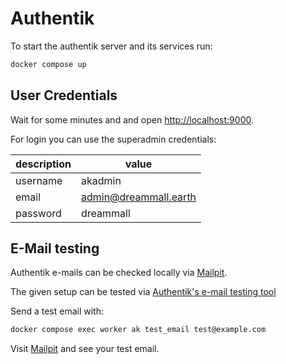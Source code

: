 # Authentik

To start the authentik server and its services run:

```bash
docker compose up
```

## User Credentials

Wait for some minutes and and open [http://localhost:9000](http://localhost:9000).

For login you can use the superadmin credentials:

| description | value                    |
| ----------- | ------------------------ |
| username    | akadmin                  |
| email       | <admin@dreammall.earth>  |
| password    | dreammall                |

## E-Mail testing

Authentik e-mails can be checked locally via [Mailpit](https://mailpit.axllent.org/).

The given setup can be tested via [Authentik's e-mail testing tool](https://github.com/goauthentik/authentik/blob/main/authentik/stages/email/management/commands/test_email.py)

Send a test email with:
```bash
docker compose exec worker ak test_email test@example.com
```

Visit [Mailpit](http://localhost:8025) and see your test email.
